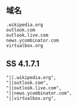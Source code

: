 ## 域名

```plaintext
.wikipedia.org
outlook.com
outlook.live.com
news.ycombinator.com
virtualbox.org
```

## SS 4.1.7.1

```plaintext
"||.wikipedia.org",
"||outlook.com",
"||outlook.live.com",
"||news.ycombinator.com",
"||virtualbox.org",
```
